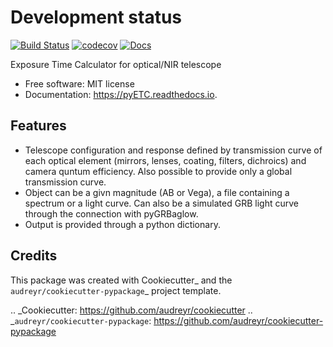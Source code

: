<!-- # Release status

[![PyPI version](https://img.shields.io/pypi/v/pyETC.svg)](https://pypi.python.org/pypi/pyETC)
-->
# Development status

[![Build Status](https://travis-ci.com/dcorre/pyETC.svg?branch=master)](https://travis-ci.com/dcorre/pyETC)
[![codecov](https://codecov.io/gh/dcorre/pyETC/branch/master/graphs/badge.svg)](https://codecov.io/gh/dcorre/pyETC/branch/master)
[![Docs](https://readthedocs.org/projects/pyETC/badge/?version=latest)](https://pyETC.readthedocs.io/en/latest/?badge=latest)
<!-- [![Linux](https://img.shields.io/travis/dcorre/pyETC/master.svg?label=Linux)](https://travis-ci.com/pyETC/pyETC)
[![OSX](https://img.shields.io/travis/dcorre/pyETC/master.svg?label=OSX)](https://travis-ci.com/pyETC/pyETC)
[![Windows](https://img.shields.io/travis/dcorre/pyETC/master.svg?label=Windows)](https://travis-ci.com/pyETC/pyETC)
-->

Exposure Time Calculator for optical/NIR telescope


* Free software: MIT license
* Documentation: https://pyETC.readthedocs.io.


Features
--------

* Telescope configuration and response defined by transmission curve of each optical element (mirrors, lenses, coating, filters, dichroics) and camera quntum efficiency. Also possible to provide only a global transmission curve.
* Object can be a givn magnitude (AB or Vega), a file containing a spectrum or a light curve. Can also be a simulated GRB light curve through the connection with pyGRBaglow.
* Output is provided through a python dictionary.

Credits
-------

This package was created with Cookiecutter_ and the `audreyr/cookiecutter-pypackage`_ project template.

.. _Cookiecutter: https://github.com/audreyr/cookiecutter
.. _`audreyr/cookiecutter-pypackage`: https://github.com/audreyr/cookiecutter-pypackage
